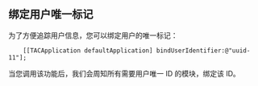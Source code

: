 

## 绑定用户唯一标记

为了方便追踪用户信息，您可以绑定用户的唯一标记：
 
~~~
    [[TACApplication defaultApplication] bindUserIdentifier:@"uuid-11"];
~~~

当您调用该功能后，我们会周知所有需要用户唯一 ID 的模块，绑定该 ID。
